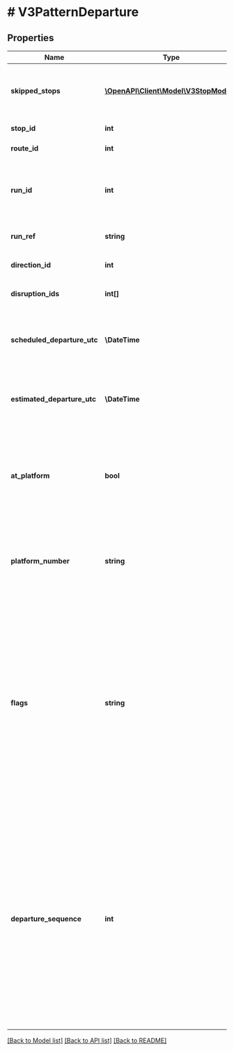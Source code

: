 # # V3PatternDeparture

## Properties

Name | Type | Description | Notes
------------ | ------------- | ------------- | -------------
**skipped_stops** | [**\OpenAPI\Client\Model\V3StopModel[]**](V3StopModel.md) | The stops to be skipped following the current departure in order. | [optional]
**stop_id** | **int** | Stop identifier | [optional]
**route_id** | **int** | Route identifier | [optional]
**run_id** | **int** | Numeric trip/service run identifier. Defaults to -1 when run identifier is Alphanumeric | [optional] [readonly]
**run_ref** | **string** | Alphanumeric trip/service run identifier | [optional]
**direction_id** | **int** | Direction of travel identifier | [optional]
**disruption_ids** | **int[]** | Disruption information identifier(s) | [optional]
**scheduled_departure_utc** | **\DateTime** | Scheduled (i.e. timetabled) departure time and date in ISO 8601 UTC format | [optional]
**estimated_departure_utc** | **\DateTime** | Real-time estimate of departure time and date in ISO 8601 UTC format | [optional]
**at_platform** | **bool** | Indicates if the metropolitan train service is at the platform at the time of query; returns false for other modes | [optional]
**platform_number** | **string** | Platform number at stop (metropolitan train only; returns null for other modes) | [optional]
**flags** | **string** | Flag indicating special condition for run (e.g. RR Reservations Required, GC Guaranteed Connection, DOO Drop Off Only, PUO Pick Up Only, MO Mondays only, TU Tuesdays only, WE Wednesdays only, TH Thursdays only, FR Fridays only, SS School days only; ignore E flag) | [optional]
**departure_sequence** | **int** | Chronological sequence for the departures in a run. Order ascendingly by this field to get chronological order (earliest first) of departures with the same run_ref. NOTE, this field is not always N+1 or N-1 of the previous or following departure. e.g 100, 200, 250, 300 instead of 1, 2, 3, 4 | [optional]

[[Back to Model list]](../../README.md#models) [[Back to API list]](../../README.md#endpoints) [[Back to README]](../../README.md)
